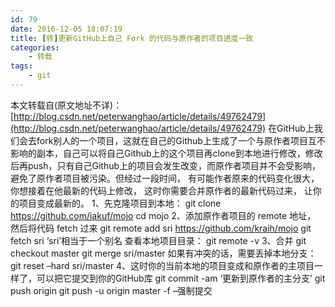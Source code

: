 ```yaml
---
id: 79
date: 2016-12-05 18:07:19
title: [转]更新GitHub上自己 Fork 的代码与原作者的项目进度一致
categories:
    - 转载
tags:
    - git
---
```

本文转载自(原文地址不详)：[http://blog.csdn.net/peterwanghao/article/details/49762479](http://blog.csdn.net/peterwanghao/article/details/49762479) 
在GitHub上我们会去fork别人的一个项目，这就在自己的Github上生成了一个与原作者项目互不影响的副本，自己可以将自己Github上的这个项目再clone到本地进行修改，修改后再push，只有自己Github上的项目会发生改变，而原作者项目并不会受影响，避免了原作者项目被污染。但经过一段时间， 有可能作者原来的代码变化很大， 你想接着在他最新的代码上修改， 这时你需要合并原作者的最新代码过来， 让你的项目变成最新的。 
1、先克隆项目到本地： 
git clone https://github.com/iakuf/mojo 
cd mojo 
2、添加原作者项目的 remote 地址， 然后将代码 fetch 过来 
git remote add sri https://github.com/kraih/mojo 
git fetch sri 
‘sri’相当于一个别名 
查看本地项目目录： git remote -v 
3、合并 
git checkout master 
git merge sri/master 
如果有冲突的话，需要丢掉本地分支： 
git reset –hard sri/master 
4、这时你的当前本地的项目变成和原作者的主项目一样了，可以把它提交到你的GitHub库 
git commit -am ‘更新到原作者的主分支’ 
git push origin 
git push -u origin master -f –强制提交